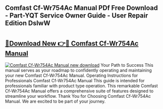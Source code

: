 ## Comfast Cf-Wr754Ac Manual PDf Free Download - Part-YQT Service Owner Guide - User Repair Edition DsIwW

# <h2><a href="http://cf20543.oget.top/?id=Comfast+Cf-Wr754Ac+Manual">🔗Download New 👉🔴 Comfast Cf-Wr754Ac Manual</a></h2>

[![Comfast Cf-Wr754Ac Manual new download](https://i.imgur.com/5g1atiW.png)](http://cf20543.oget.top/?id=Comfast+Cf-Wr754Ac+Manual)
Your Path to Success This manual serves as your roadmap to confidently operating and maintaining your new Comfast Cf-Wr754Ac Manual. Operating Instructions for Professionals Comfast Cf-Wr754Ac Manual This guide is intended for professionals familiar with product type operation. This remarkable Comfast Cf-Wr754Ac Manual offers a comprehensive suite of features designed to streamline your workflow. Thank You for Choosing Comfast Cf-Wr754Ac Manual. We are excited to be part of your journey.
